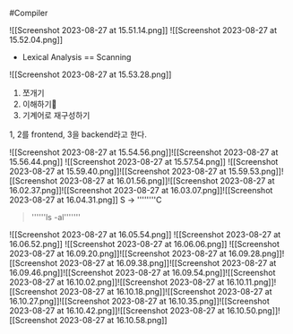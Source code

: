 #Compiler 

![[Screenshot 2023-08-27 at 15.51.14.png]]
![[Screenshot 2023-08-27 at 15.52.04.png]]
- Lexical Analysis == Scanning

![[Screenshot 2023-08-27 at 15.53.28.png]]
1. 쪼개기
2. 이해하기
3. 기계어로 재구성하기

1, 2를 frontend, 3을 backend라고 한다.

![[Screenshot 2023-08-27 at 15.54.56.png]]![[Screenshot 2023-08-27 at 15.56.44.png]]
![[Screenshot 2023-08-27 at 15.57.54.png]]
![[Screenshot 2023-08-27 at 15.59.40.png]]![[Screenshot 2023-08-27 at 15.59.53.png]]![[Screenshot 2023-08-27 at 16.01.56.png]]![[Screenshot 2023-08-27 at 16.02.37.png]]![[Screenshot 2023-08-27 at 16.03.07.png]]![[Screenshot 2023-08-27 at 16.04.31.png]]
S -> ''''''''C

> ''''''ls -al'''''''


![[Screenshot 2023-08-27 at 16.05.54.png]]
![[Screenshot 2023-08-27 at 16.06.52.png]]
![[Screenshot 2023-08-27 at 16.06.06.png]]
![[Screenshot 2023-08-27 at 16.09.20.png]]![[Screenshot 2023-08-27 at 16.09.28.png]]![[Screenshot 2023-08-27 at 16.09.38.png]]![[Screenshot 2023-08-27 at 16.09.46.png]]![[Screenshot 2023-08-27 at 16.09.54.png]]![[Screenshot 2023-08-27 at 16.10.02.png]]![[Screenshot 2023-08-27 at 16.10.11.png]]![[Screenshot 2023-08-27 at 16.10.18.png]]![[Screenshot 2023-08-27 at 16.10.27.png]]![[Screenshot 2023-08-27 at 16.10.35.png]]![[Screenshot 2023-08-27 at 16.10.42.png]]![[Screenshot 2023-08-27 at 16.10.50.png]]![[Screenshot 2023-08-27 at 16.10.58.png]]